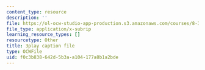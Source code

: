 ```yaml
---
content_type: resource
description: ''
file: https://ol-ocw-studio-app-production.s3.amazonaws.com/courses/8-333-statistical-mechanics-i-statistical-mechanics-of-particles-fall-2013/f0c3b838642d5b3aa104177a8b1a2bde_ckUyxmwaC5E.vtt
file_type: application/x-subrip
learning_resource_types: []
resourcetype: Other
title: 3play caption file
type: OCWFile
uid: f0c3b838-642d-5b3a-a104-177a8b1a2bde
---
```

